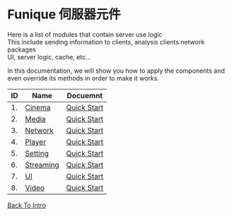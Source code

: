 # Funique 伺服器元件

Here is a list of modules that contain server use logic\
This include sending information to clients, analysis clients network packages\
UI, server logic, cache, etc...

In this documentation, we will show you how to apply the components and even override its methods in order to make it works.

| ID  | Name                                                              | Docuemnt                                        |
| --- | ----------------------------------------------------------------- | ----------------------------------------------- |
| 1.  | [Cinema](https://github.com/Funique2022/funique_cinema.git)       | [Quick Start](./Server/Cinema/QuickStart.md)    |
| 2.  | [Media](https://github.com/Funique2022/funique_media.git)         | [Quick Start](./Server/Media/QuickStart.md)     |
| 3.  | [Network](https://github.com/Funique2022/funique_network.git)     | [Quick Start](./Server/Network/QuickStart.md)   |
| 4.  | [Player](https://github.com/Funique2022/funique_player.git)       | [Quick Start](./Server/Player/QuickStart.md)    |
| 5.  | [Setting](https://github.com/Funique2022/funique_setting.git)     | [Quick Start](./Server/Setting/QuickStart.md)   |
| 6.  | [Streaming](https://github.com/Funique2022/funique_streaming.git) | [Quick Start](./Server/Streaming/QuickStart.md) |
| 7.  | [UI](https://github.com/Funique2022/funique_ui.git)               | [Quick Start](./Server/UI/QuickStart.md)        |
| 8.  | [Video](https://github.com/Funique2022/funique_video.git)         | [Quick Start](./Server/Video/QuickStart.md)     |

[Back To Intro](./intro.md)
